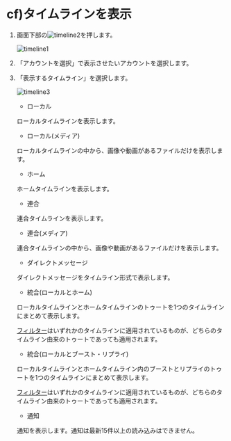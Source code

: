 # cf\)タイムラインを表示

1. 画面下部の![timeline2](https://dl.thedesk.top/media/timeline2.PNG)を押します。

   ![timeline1](https://dl.thedesk.top/media/timeline1.PNG)

2. 「アカウントを選択」で表示させたいアカウントを選択します。
3. 「表示するタイムライン」を選択します。

   ![timeline3](https://dl.thedesk.top/media/timeline3.PNG)

    * ローカル

   ローカルタイムラインを表示します。

    * ローカル\(メディア\)

   ローカルタイムラインの中から、画像や動画があるファイルだけを表示します。

    * ホーム

   ホームタイムラインを表示します。

    * 連合

   連合タイムラインを表示します。

    * 連合\(メディア\)

   連合タイムラインの中から、画像や動画があるファイルだけを表示します。

    * ダイレクトメッセージ

   ダイレクトメッセージをタイムライン形式で表示します。

    * 統合\(ローカルとホーム\)

    ローカルタイムラインとホームタイムラインのトゥートを1つのタイムラインにまとめて表示します。

    [フィルター](https://docs.thedesk.top/timeline/filter)はいずれかのタイムラインに適用されているものが、どちらのタイムライン由来のトゥートであっても適用されます。

    * 統合\(ローカルとブースト・リプライ\)

    ローカルタイムラインとホームタイムライン内のブーストとリプライのトゥートを1つのタイムラインにまとめて表示します。

    [フィルター](https://docs.thedesk.top/timeline/filter)はいずれかのタイムラインに適用されているものが、どちらのタイムライン由来のトゥートであっても適用されます。

    * 通知

    通知を表示します。通知は最新15件以上の読み込みはできません。

